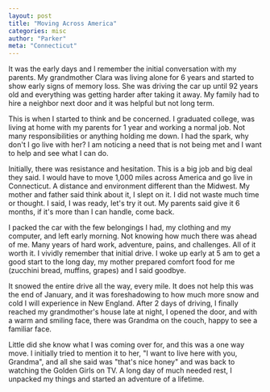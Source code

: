 ```yaml
---
layout: post
title: "Moving Across America"
categories: misc
author: "Parker"
meta: "Connecticut"
---
```


It was the early days and I remember the initial conversation with my parents. My grandmother Clara was living alone for 6 years and started to show early signs of memory loss. She was driving the car up until 92 years old and everything was getting harder after taking it away. My family had to hire a neighbor next door and it was helpful but not long term.

This is when I started to think and be concerned. I graduated college, was living at home with my parents for 1 year and working a normal job. Not many responsibilities or anything holding me down. I had the spark, why don't I go live with her? I am noticing a need that is not being met and I want to help and see what I can do.

Initially, there was resistance and hesitation. This is a big job and big deal they said. I would have to move 1,000 miles across America and go live in Connecticut. A distance and environment different than the Midwest. My mother and father said think about it, I slept on it. I did not waste much time or thought. I said, I was ready, let's try it out. My parents said give it 6 months, if it's more than I can handle, come back.

I packed the car with the few belongings I had, my clothing and my computer, and left early morning. Not knowing how much there was ahead of me. Many years of hard work, adventure, pains, and challenges. All of it worth it. I vividly remember that initial drive. I woke up early at 5 am to get a good start to the long day, my mother prepared comfort food for me (zucchini bread, muffins, grapes) and I said goodbye.

It snowed the entire drive all the way, every mile. It does not help this was the end of January, and it was foreshadowing to how much more snow and cold I will experience in New England. After 2 days of driving, I finally reached my grandmother's house late at night, I opened the door, and with a warm and smiling face, there was Grandma on the couch, happy to see a familiar face.

Little did she know what I was coming over for, and this was a one way move. I initially tried to mention it to her, "I want to live here with you, Grandma", and all she said was "that's nice honey" and was back to watching the Golden Girls on TV. A long day of much needed rest, I unpacked my things and started an adventure of a lifetime.
